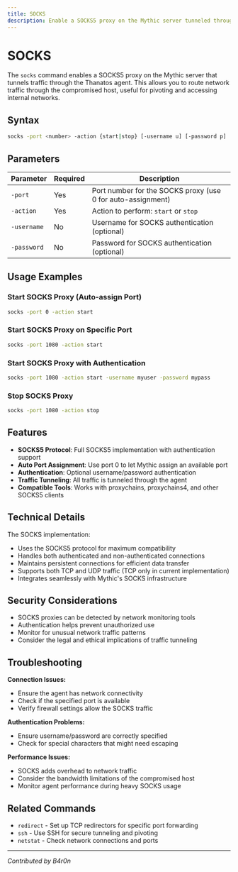 ```yaml
---
title: SOCKS
description: Enable a SOCKS5 proxy on the Mythic server tunneled through this agent
---
```


# SOCKS

The `socks` command enables a SOCKS5 proxy on the Mythic server that tunnels traffic through the Thanatos agent. This allows you to route network traffic through the compromised host, useful for pivoting and accessing internal networks.

## Syntax

```bash
socks -port <number> -action {start|stop} [-username u] [-password p]
```

## Parameters

| Parameter | Required | Description |
|-----------|----------|-------------|
| `-port` | Yes | Port number for the SOCKS proxy (use 0 for auto-assignment) |
| `-action` | Yes | Action to perform: `start` or `stop` |
| `-username` | No | Username for SOCKS authentication (optional) |
| `-password` | No | Password for SOCKS authentication (optional) |

## Usage Examples

### Start SOCKS Proxy (Auto-assign Port)
```bash
socks -port 0 -action start
```

### Start SOCKS Proxy on Specific Port
```bash
socks -port 1080 -action start
```

### Start SOCKS Proxy with Authentication
```bash
socks -port 1080 -action start -username myuser -password mypass
```

### Stop SOCKS Proxy
```bash
socks -port 1080 -action stop
```

## Features

- **SOCKS5 Protocol**: Full SOCKS5 implementation with authentication support
- **Auto Port Assignment**: Use port 0 to let Mythic assign an available port
- **Authentication**: Optional username/password authentication
- **Traffic Tunneling**: All traffic is tunneled through the agent
- **Compatible Tools**: Works with proxychains, proxychains4, and other SOCKS5 clients

## Technical Details

The SOCKS implementation:
- Uses the SOCKS5 protocol for maximum compatibility
- Handles both authenticated and non-authenticated connections
- Maintains persistent connections for efficient data transfer
- Supports both TCP and UDP traffic (TCP only in current implementation)
- Integrates seamlessly with Mythic's SOCKS infrastructure

## Security Considerations

- SOCKS proxies can be detected by network monitoring tools
- Authentication helps prevent unauthorized use
- Monitor for unusual network traffic patterns
- Consider the legal and ethical implications of traffic tunneling

## Troubleshooting

**Connection Issues:**
- Ensure the agent has network connectivity
- Check if the specified port is available
- Verify firewall settings allow the SOCKS traffic

**Authentication Problems:**
- Ensure username/password are correctly specified
- Check for special characters that might need escaping

**Performance Issues:**
- SOCKS adds overhead to network traffic
- Consider the bandwidth limitations of the compromised host
- Monitor agent performance during heavy SOCKS usage

## Related Commands

- `redirect` - Set up TCP redirectors for specific port forwarding
- `ssh` - Use SSH for secure tunneling and pivoting
- `netstat` - Check network connections and ports

---

*Contributed by B4r0n*
